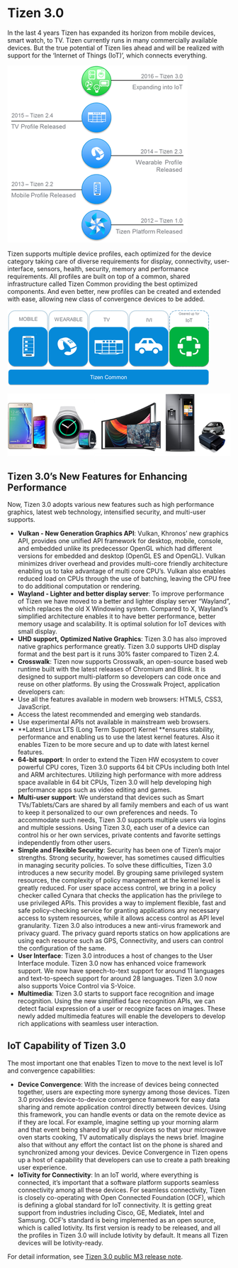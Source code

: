 # Tizen 3.0

In the last 4 years Tizen has expanded its horizon from mobile devices, smart watch, to TV. Tizen currently runs in many commercially available devices. But the true potential of Tizen lies ahead and will be realized with support for the ‘Internet of Things (IoT)’, which connects everything.

![img](media/3.0_introduction_1.png)

Tizen supports multiple device profiles, each optimized for the device category taking care of diverse requirements for display, connectivity, user-interface, sensors, health, security, memory and performance requirements. All profiles are built on top of a common, shared infrastructure called Tizen Common providing the best optimized components. And even better, new profiles can be created and extended with ease, allowing new class of convergence devices to be added.

![img](media/3.0_introduction_2.png)

![img](media/3.0_introduction_3.png)

## Tizen 3.0’s New Features for Enhancing Performance

Now, Tizen 3.0 adopts various new features such as high performance graphics, latest web technology, intensified security, and multi-user supports.

- **Vulkan - New Generation Graphics API**: Vulkan, Khronos’ new graphics API, provides one unified API framework for desktop, mobile, console, and embedded unlike its predecessor OpenGL which had different versions for embedded and desktop (OpenGL ES and OpenGL). Vulkan minimizes driver overhead and provides multi-core friendly architecture enabling us to take advantage of multi core CPU’s. Vulkan also enables reduced load on CPUs through the use of batching, leaving the CPU free to do additional computation or rendering.
- **Wayland - Lighter and better display server**: To improve performance of Tizen we have moved to a better and lighter display server “Wayland”, which replaces the old X Windowing system. Compared to X, Wayland’s simplified architecture enables it to have better performance, better memory usage and scalability. It is optimal solution for IoT devices with small display.
- **UHD support, Optimized Native Graphics**: Tizen 3.0 has also improved native graphics performance greatly. Tizen 3.0 supports UHD display format and the best part is it runs 30% faster compared to Tizen 2.4.
- **Crosswalk**: Tizen now supports Crosswalk, an open-source based web runtime built with the latest releases of Chromium and Blink. It is designed to support multi-platform so developers can code once and reuse on other platforms. By using the Crosswalk Project, application developers can:
- Use all the features available in modern web browsers: HTML5, CSS3, JavaScript.
- Access the latest recommended and emerging web standards.
- Use experimental APIs not available in mainstream web browsers.
- **Latest Linux LTS (Long Term Support) Kernel **ensures stability, performance and enabling us to use the latest kernel features. Also it enables Tizen to be more secure and up to date with latest kernel features.
- **64-bit support**: In order to extend the Tizen HW ecosystem to cover powerful CPU cores, Tizen 3.0 supports 64 bit CPUs including both Intel and ARM architectures. Utilizing high performance with more address space available in 64 bit CPUs, Tizen 3.0 will help developing high performance apps such as video editing and games.
- **Multi-user support**: We understand that devices such as Smart TVs/Tablets/Cars are shared by all family members and each of us want to keep it personalized to our own preferences and needs. To accommodate such needs, Tizen 3.0 supports multiple users via logins and multiple sessions. Using Tizen 3.0, each user of a device can control his or her own services, private contents and favorite settings independently from other users.
- **Simple and Flexible Security**: Security has been one of Tizen’s major strengths. Strong security, however, has sometimes caused difficulties in managing security policies. To solve these difficulties, Tizen 3.0 introduces a new security model. By grouping same privileged system resources, the complexity of policy management at the kernel level is greatly reduced. For user space access control, we bring in a policy checker called Cynara that checks the application has the privilege to use privileged APIs. This provides a way to implement flexible, fast and safe policy-checking service for granting applications any necessary access to system resources, while it allows access control as API level granularity. Tizen 3.0 also introduces a new anti-virus framework and privacy guard. The privacy guard reports statics on how applications are using each resource such as GPS, Connectivity, and users can control the configuration of the same.
- **User Interface**: Tizen 3.0 introduces a host of changes to the User Interface module. Tizen 3.0 now has enhanced voice framework support. We now have speech-to-text support for around 11 languages and text-to-speech support for around 28 languages. Tizen 3.0 now also supports Voice Control via S-Voice.
- **Multimedia**: Tizen 3.0 starts to support face recognition and image recognition. Using the new simplified face recognition APIs, we can detect facial expression of a user or recognize faces on images. These newly added multimedia features will enable the developers to develop rich applications with seamless user interaction.

 

## IoT Capability of Tizen 3.0

The most important one that enables Tizen to move to the next level is IoT and convergence capabilities:

- **Device Convergence**: With the increase of devices being connected together, users are expecting more synergy among those devices. Tizen 3.0 provides device-to-device convergence framework for easy data sharing and remote application control directly between devices. Using this framework, you can handle events or data on the remote device as if they are local. For example, imagine setting up your morning alarm and that event being shared by all your devices so that your microwave oven starts cooking, TV automatically displays the news brief. Imagine also that without any effort the contact list on the phone is shared and synchronized among your devices. Device Convergence in Tizen opens up a host of capability that developers can use to create a path breaking user experience.
- **IoTivity for Connectivity**: In an IoT world, where everything is connected, it’s important that a software platform supports seamless connectivity among all these devices. For seamless connectivity, Tizen is closely co-operating with Open Connected Foundation (OCF), which is defining a global standard for IoT connectivity. It is getting great support from industries including Cisco, GE, Mediatek, Intel and Samsung. OCF’s standard is being implemented as an open source, which is called Iotivity. Its first version is ready to be released, and all the profiles in Tizen 3.0 will include Iotivity by default. It means all Tizen devices will be Iotivity-ready.

 

For detail information, see [Tizen 3.0 public M3 release note](../../release-notes/tizen-3-0-m3.md).
